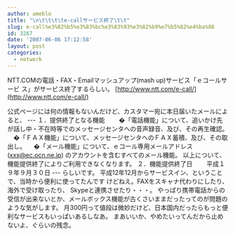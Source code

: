 ```yaml
---
author: ameblo
title: "\n\t\t\t\te-callサービス終了\t\t"
slug: e-call%e3%82%b5%e3%83%bc%e3%83%93%e3%82%b9%e7%b5%82%e4%ba%86
id: 3267
date: '2007-06-06 17:12:58'
layout: post
categories:
  - network
---
```


NTT.COMの電話・FAX・Emailマッシュアップ(mash up)サービス「ｅコールサービ ス」がサービス終了するらしい。 [http://www.ntt.com/e-call/](http://www.ntt.com/e-call/)

公式ページには何の情報もないんだけど、カスタマー宛に本日届いたメールによると、 --- １．提供終了となる機能　 　�「電話機能」について、追いかけ先が話し中・不在時等でのメッセージセンタへの音声録音、及び、その再生確認。 　�「ＦＡＸ機能」について、メッセージセンタへのＦＡＸ蓄積、及び、その取出し。 　�「メール機能」について、ｅコール専用メールアドレス(xxx@ec.ocn.ne.jp) のアカウントを含むすべてのメール機能。 以上について、機能提供終了によりご利用できなくなります。 ２．機能提供終了日 　　平成１９年９月３０日 --- らしいです。 平成12年12月からサービスイン、ということで、当時から便利に使ってたんです けどねえ。FAXをスキャナ代わりにしたり、海外で受け取ったり、 Skypeと連携させたり・・・。 やっぱり携帯電話からの受信が出来ないとか、メールボックス機能が古くさいままだったってのが問題のような気がします。 月300円って値段は微妙だけど、日本国内だったらもっと便利なサービスもいっぱいあるしなあ。 まあいいか、やめたいってんだから止めないよ、ぐらいの残念。